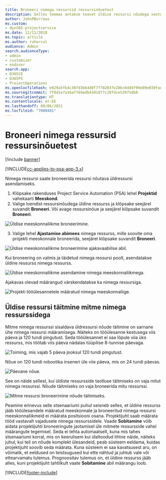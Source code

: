 ```yaml
---
title: Broneeri nimega ressursid ressursinõuetest
description: Selles teemas antakse teavet üldise ressursi nõudega seotud nimega ressursside broneerimise kohta.
author: JohnPBurrows
ms.custom:
- dyn365-projectservice
ms.date: 12/11/2018
ms.topic: article
ms.author: ruhercul
audience: Admin
search.audienceType:
- admin
- customizer
- enduser
search.app:
- D365CE
- D365PS
- ProjectOperations
ms.openlocfilehash: e929a5fb4c307d3b64d0f7f70203fe20bc6dd4f99e89e039fae0ce8276c69c52
ms.sourcegitcommit: 7f8d1e7a16af769adb43d1877c28fdce53975db8
ms.translationtype: HT
ms.contentlocale: et-EE
ms.lasthandoff: 08/06/2021
ms.locfileid: "7000481"
---
```

# <a name="book-named-resources-from-resource-requirements"></a>Broneeri nimega ressursid ressursinõuetest

[!include [banner](../includes/psa-now-project-operations.md)]

[!INCLUDE[cc-applies-to-psa-app-3.x](../includes/cc-applies-to-psa-app-3x.md)]

Nimega ressursi saate broneerida ressursi nõutava üldressursi asendamiseks.

1. Klõpsake rakenduses Project Service Automation (PSA) lehel **Projektid** vahekaarti **Meeskond**.
2. Valige loendist ressursinõudega üldine ressurss ja klõpsake seejärel suvandit **Broneeri**. Või avage ressursinõue ja seejärel klõpsake suvandit **Broneeri**.


![Üldise meeskonnaliikme broneerimine.](media/RM-how-to-14.png)


3. Valige lehel **Ajastamise abimees** nimega ressurss, mille soovite oma projekti meeskonnale broneerida, seejärel klõpsake suvandit **Broneeri**.

![Üldise meeskonnaliikme broneerimine ajakavaabilise abil.](media/RM-how-to-15.png)

Kui broneering on valmis ja täidetud nimega ressursi poolt, asendatakse üldine ressurss nimega ressurss.

![Üldise meeskonnaliikme asendamine nimega meeskonnaliikmega.](media/RM-how-to-16.png)

Ajakavas olevad määrangud värskendatakse ka nimega ressursiga.

![Projekti tööülesannetele määratud nimega meeskonnaliige.](media/RM-how-to-17.png)

## <a name="fulfill-a-generic-resource-with-multiple-named-resources"></a>Üldise ressursi täitmine mitme nimega ressurssidega
Mitme nimega ressurssi sisaldava üldressursi nõude täitmine on sarnane ühe nimega ressursi määramisega. Näiteks on tööülesanne kestusega viis päeva ja 120 tundi pingutust. Seda tööülesannet ei saa lõpule viia üks ressurss, mis töötab viis päeva nädalas tüüpilise 8-tunnise päevaga. 

![Toiming, mis vajab 5 päeva jooksul 120 tundi pingutust.](media/RM-how-to-21.png)

Nõue on 120 tundi robootika inseneri üle viie päeva, mis on 24 tundi päevas.

![Päevane nõue.](media/RM-how-to-22.png)

See on näide sellest, kui üldiste ressursside taotluse täitmiseks on vaja mitut nimega ressurssi. Nõude täitmiseks on vaja broneerida mitu ressurssi.

![Mitme ressursi broneerimine nõude täitmiseks.](media/RM-how-to-23.png)

Peamine erinevus selle stsenaariumi puhul seisneb selles, et üldine ressurss jääb tööülesandele määratud meeskonnale ja broneeritud nimega ressursi meeskonnaliikmeid ei määrata positsiooni osana. Projektijuht saab määrata tööd vastavalt vajadusele nimega ressurssidele. Vaade **Sobitamine** võib aidata projektijuhti broneeringute jaotamisel üle mitmete ressursside vahel määrangute tegemisel. Seda ei tehta automaatselt, kuna mis tahes stsenaariumi korral, mis on keerulisem kui ülaltoodud lihtne näide, näiteks juhul, kui teil on nõude komplekt ülesandeid, peab süsteem eeldama, kuidas projektijuht soovib seda määrata. Kuna süsteem ei saa kavatsusest aru, on võimalik, et eeldused on teistsugused kui ette nähtud ja juhtub vale või ettearvamatu tulemus. Prognoositav tulemus on, et üldine ressurss jääb alles, kuni projektijuht tahtlikult vaate **Sobitamine** abil määrangu loob.




[!INCLUDE[footer-include](../includes/footer-banner.md)]